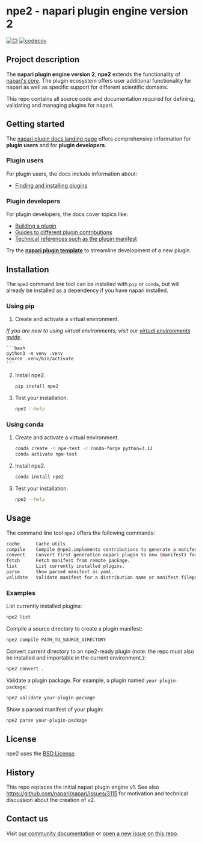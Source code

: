 # npe2 - napari plugin engine version 2

[![CI](https://github.com/napari/npe2/actions/workflows/ci.yml/badge.svg)](https://github.com/napari/npe2/actions/workflows/ci.yml)
[![codecov](https://codecov.io/gh/napari/npe2/branch/main/graph/badge.svg?token=FTH635x542)](https://codecov.io/gh/napari/npe2)

## Project description

The **napari plugin engine version 2**, **npe2** extends the functionality of
[napari's core](https://github.com/napari/napari).
The plugin ecosystem offers user additional functionality for napari as well
as specific support for different scientific domains.

This repo contains all source code and documentation required for defining, validating and managing plugins for napari.

## Getting started

The [napari plugin docs landing page](https://napari.org/stable/plugins/index.html)
offers comprehensive information for **plugin users** and for **plugin developers**.

### Plugin users

For plugin users, the docs include information about:
- [Finding and installing plugins](https://napari.org/stable/plugins/start_using_plugins/finding_and_installing_plugins.html#find-and-install-plugins)

### Plugin developers

For plugin developers, the docs cover topics like:
- [Building a plugin](https://napari.org/stable/plugins/building_a_plugin/index.html)
- [Guides to different plugin contributions](https://napari.org/stable/plugins/building_a_plugin/guides.html)
- [Technical references such as the plugin manifest](https://napari.org/stable/plugins/technical_references/manifest.html)

Try the [**napari plugin template**](https://github.com/napari/napari-plugin-template)
to streamline development of a new plugin.

## Installation

The `npe2` command line tool can be installed with `pip` or `conda`, but will already be installed as a dependency if you have napari installed.

### Using pip

1. Create and activate a virtual environment.

*If you are new to using virtual environments, visit our [virtual environments guide](https://napari.org/stable/plugins/virtual_environment_docs/1-virtual-environments.html)*.

    ```bash
    python3 -m venv .venv
    source .venv/bin/activate
    ```

2. Install npe2.

    ```bash
    pip install npe2
    ```

3. Test your installation.

    ```bash
    npe2 --help
    ```

### Using conda

1. Create and activate a virtual environment.

    ```bash
    conda create -n npe-test -c conda-forge python=3.12
    conda activate npe-test
    ```

2. Install npe2.

    ```bash
    conda install npe2
    ```

3. Test your installation.

    ```bash
    npe2 --help
    ```

## Usage

The command line tool `npe2` offers the following commands:

```bash
cache      Cache utils
compile    Compile @npe2.implements contributions to generate a manifest.
convert    Convert first generation napari plugin to new (manifest) format.
fetch      Fetch manifest from remote package.
list       List currently installed plugins.
parse      Show parsed manifest as yaml.
validate   Validate manifest for a distribution name or manifest filepath.
```

### Examples

List currently installed plugins:

```bash
npe2 list
```

Compile a source directory to create a plugin manifest:

```bash
npe2 compile PATH_TO_SOURCE_DIRECTORY
```

Convert current directory to an npe2-ready plugin
(note: the repo must also be installed and importable in the current environment.):

```bash
npe2 convert .
```

Validate a plugin package. For example, a plugin named `your-plugin-package`:

```bash
npe2 validate your-plugin-package
```

Show a parsed manifest of your plugin:

```bash
npe2 parse your-plugin-package
```

## License

npe2 uses the [BSD License](./LICENSE).

## History

This repo replaces the initial napari plugin engine v1.
See also https://github.com/napari/napari/issues/3115 for
motivation and technical discussion about the creation of v2.

## Contact us

Visit [our community documentation](https://napari.org/stable/community/index.html)
or [open a new issue on this repo](https://github.com/napari/npe2/issues/new).

